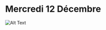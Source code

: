 # Mercredi 12 Décembre

![Alt Text](https://media1.tenor.com/m/PoOOFEwotx8AAAAd/feliz-navidad-santa-dance.gif)